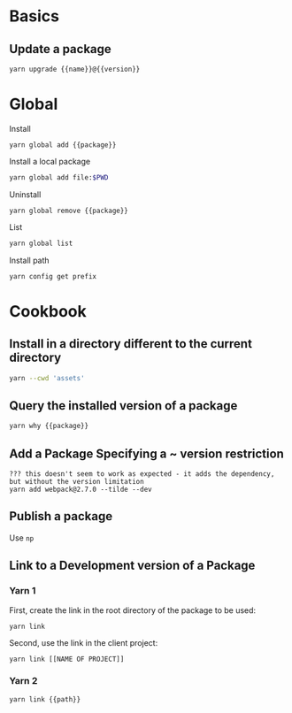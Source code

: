 # Basics

## Update a package

```
yarn upgrade {{name}}@{{version}}
```

# Global

Install

```
yarn global add {{package}}
```

Install a local package

```sh
yarn global add file:$PWD
```

Uninstall

```
yarn global remove {{package}}
```

List

```sh
yarn global list
```

Install path

```
yarn config get prefix
```

# Cookbook

## Install in a directory different to the current directory

```sh
yarn --cwd 'assets'
```

## Query the installed version of a package

```sh
yarn why {{package}}
```

## Add a Package Specifying a ~ version restriction

```
??? this doesn't seem to work as expected - it adds the dependency,
but without the version limitation
yarn add webpack@2.7.0 --tilde --dev
```

## Publish a package

Use `np`

## Link to a Development version of a Package

### Yarn 1

First, create the link in the root directory of the package to be used:

```
yarn link
```

Second, use the link in the client project:

```
yarn link [[NAME OF PROJECT]]
```

### Yarn 2

```
yarn link {{path}}
```
